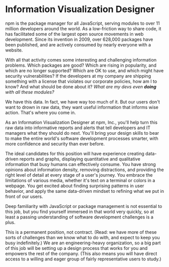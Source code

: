 # Information Visualization Designer

npm is the package manager for all JavaScript, serving modules to over
11 million developers around the world.  As a low-friction way to
share code, it has facilitated some of the largest open source
movements in web development.  Since its invention in 2009, over
628,000 packages have been published, and are actively consumed by
nearly everyone with a website.

With all that activity comes some interesting and challenging
information problems.  Which packages are good?  Which are rising in
popularity, and which are no longer supported?  Which are OK to use,
and which might have security vulnerabilities?  If the developers at
my company are shipping something with a license that violates our
corporate policies, how am I to know?  And what should be done about
it?  _What are my devs even **doing** with all these modules?_

We have this data.  In fact, we have way too much of it.  But our
users don't want to drown in raw data, they want useful information
that informs wise action.  That's where you come in.

As an Information Visualization Designer at npm, Inc., you'll help
turn this raw data into informative reports and alerts that tell
developers and IT managers what they should do next.  You'll bring
your design skills to bear to make the entire world's software
development processes smarter, with more confidence and security than
ever before.

The ideal candidates for this position will have experience creating
data-driven reports and graphs, displaying quantitative and
qualitative information that busy humans can effectively consume.  You
have strong opinions about information density, removing distractions,
and providing the right level of detail at every stage of a user's
journey.  You embrace the limitations of various media, whether it's
text on a terminal or colors in a webpage.  You get excited about
finding surprising patterns in user behavior, and apply the same
data-driven mindset to refining what we put in front of our users.

Deep familiarity with JavaScript or package management is not
essential to this job, but you find yourself immersed in that world
very quickly, so at least a passing understanding of software
development challenges is a plus.

This is a permanent position, not contract.  (Read: we have more of
these sorts of challenges than we know what to do with, and expect to
keep you busy indefinitely.)  We are an engineering-heavy
organization, so a big part of this job will be setting up a design
process that works for you and empowers the rest of the company.
(This also means you will have direct access to a willing and eager
group of fairly representative users to study.)
